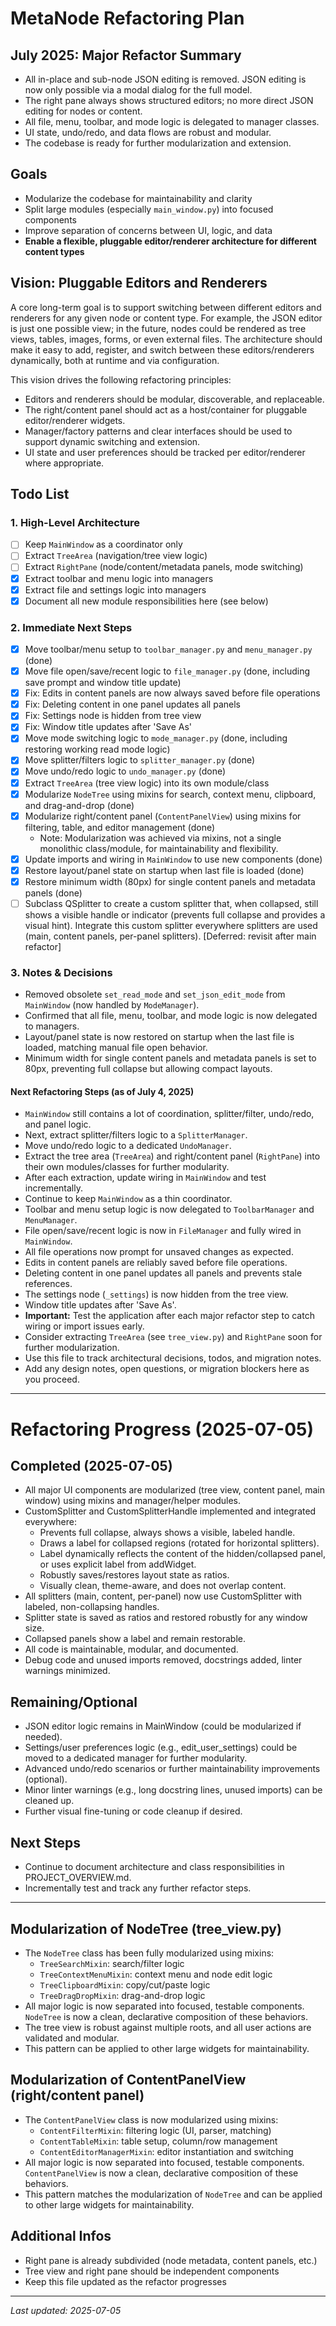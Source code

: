 # MetaNode Refactoring Plan

## July 2025: Major Refactor Summary
- All in-place and sub-node JSON editing is removed. JSON editing is now only possible via a modal dialog for the full model.
- The right pane always shows structured editors; no more direct JSON editing for nodes or content.
- All file, menu, toolbar, and mode logic is delegated to manager classes.
- UI state, undo/redo, and data flows are robust and modular.
- The codebase is ready for further modularization and extension.

## Goals
- Modularize the codebase for maintainability and clarity
- Split large modules (especially `main_window.py`) into focused components
- Improve separation of concerns between UI, logic, and data
- **Enable a flexible, pluggable editor/renderer architecture for different content types**

## Vision: Pluggable Editors and Renderers
A core long-term goal is to support switching between different editors and renderers for any given node or content type. For example, the JSON editor is just one possible view; in the future, nodes could be rendered as tree views, tables, images, forms, or even external files. The architecture should make it easy to add, register, and switch between these editors/renderers dynamically, both at runtime and via configuration.

This vision drives the following refactoring principles:
- Editors and renderers should be modular, discoverable, and replaceable.
- The right/content panel should act as a host/container for pluggable editor/renderer widgets.
- Manager/factory patterns and clear interfaces should be used to support dynamic switching and extension.
- UI state and user preferences should be tracked per editor/renderer where appropriate.

## Todo List

### 1. High-Level Architecture
- [ ] Keep `MainWindow` as a coordinator only
- [ ] Extract `TreeArea` (navigation/tree view logic)
- [ ] Extract `RightPane` (node/content/metadata panels, mode switching)
- [x] Extract toolbar and menu logic into managers
- [x] Extract file and settings logic into managers
- [x] Document all new module responsibilities here (see below)

### 2. Immediate Next Steps
- [x] Move toolbar/menu setup to `toolbar_manager.py` and `menu_manager.py` (done)
- [x] Move file open/save/recent logic to `file_manager.py` (done, including save prompt and window title update)
- [x] Fix: Edits in content panels are now always saved before file operations
- [x] Fix: Deleting content in one panel updates all panels
- [x] Fix: Settings node is hidden from tree view
- [x] Fix: Window title updates after 'Save As'
- [x] Move mode switching logic to `mode_manager.py` (done, including restoring working read mode logic)
- [x] Move splitter/filters logic to `splitter_manager.py` (done)
- [x] Move undo/redo logic to `undo_manager.py` (done)
- [x] Extract `TreeArea` (tree view logic) into its own module/class
- [x] Modularize `NodeTree` using mixins for search, context menu, clipboard, and drag-and-drop (done)
- [x] Modularize right/content panel (`ContentPanelView`) using mixins for filtering, table, and editor management (done)
  - Note: Modularization was achieved via mixins, not a single monolithic class/module, for maintainability and flexibility.
- [x] Update imports and wiring in `MainWindow` to use new components (done)
- [x] Restore layout/panel state on startup when last file is loaded (done)
- [x] Restore minimum width (80px) for single content panels and metadata panels (done)
- [ ] Subclass QSplitter to create a custom splitter that, when collapsed, still shows a visible handle or indicator (prevents full collapse and provides a visual hint). Integrate this custom splitter everywhere splitters are used (main, content panels, per-panel splitters). [Deferred: revisit after main refactor]

### 3. Notes & Decisions
- Removed obsolete `set_read_mode` and `set_json_edit_mode` from `MainWindow` (now handled by `ModeManager`).
- Confirmed that all file, menu, toolbar, and mode logic is now delegated to managers.
- Layout/panel state is now restored on startup when the last file is loaded, matching manual file open behavior.
- Minimum width for single content panels and metadata panels is set to 80px, preventing full collapse but allowing compact layouts.

#### Next Refactoring Steps (as of July 4, 2025)
- `MainWindow` still contains a lot of coordination, splitter/filter, undo/redo, and panel logic.
- Next, extract splitter/filters logic to a `SplitterManager`.
- Move undo/redo logic to a dedicated `UndoManager`.
- Extract the tree area (`TreeArea`) and right/content panel (`RightPane`) into their own modules/classes for further modularity.
- After each extraction, update wiring in `MainWindow` and test incrementally.
- Continue to keep `MainWindow` as a thin coordinator.
- Toolbar and menu setup logic is now delegated to `ToolbarManager` and `MenuManager`.
- File open/save/recent logic is now in `FileManager` and fully wired in `MainWindow`.
- All file operations now prompt for unsaved changes as expected.
- Edits in content panels are reliably saved before file operations.
- Deleting content in one panel updates all panels and prevents stale references.
- The settings node (`_settings`) is now hidden from the tree view.
- Window title updates after 'Save As'.
- **Important:** Test the application after each major refactor step to catch wiring or import issues early.
- Consider extracting `TreeArea` (see `tree_view.py`) and `RightPane` soon for further modularization.
- Use this file to track architectural decisions, todos, and migration notes.
- Add any design notes, open questions, or migration blockers here as you proceed.

---

# Refactoring Progress (2025-07-05)

## Completed (2025-07-05)
- All major UI components are modularized (tree view, content panel, main window) using mixins and manager/helper modules.
- CustomSplitter and CustomSplitterHandle implemented and integrated everywhere:
    - Prevents full collapse, always shows a visible, labeled handle.
    - Draws a label for collapsed regions (rotated for horizontal splitters).
    - Label dynamically reflects the content of the hidden/collapsed panel, or uses explicit label from addWidget.
    - Robustly saves/restores layout state as ratios.
    - Visually clean, theme-aware, and does not overlap content.
- All splitters (main, content, per-panel) now use CustomSplitter with labeled, non-collapsing handles.
- Splitter state is saved as ratios and restored robustly for any window size.
- Collapsed panels show a label and remain restorable.
- All code is maintainable, modular, and documented.
- Debug code and unused imports removed, docstrings added, linter warnings minimized.

## Remaining/Optional
- JSON editor logic remains in MainWindow (could be modularized if needed).
- Settings/user preferences logic (e.g., edit_user_settings) could be moved to a dedicated manager for further modularity.
- Advanced undo/redo scenarios or further maintainability improvements (optional).
- Minor linter warnings (e.g., long docstring lines, unused imports) can be cleaned up.
- Further visual fine-tuning or code cleanup if desired.

## Next Steps
- Continue to document architecture and class responsibilities in PROJECT_OVERVIEW.md.
- Incrementally test and track any further refactor steps.

---

## Modularization of NodeTree (tree_view.py)

- The `NodeTree` class has been fully modularized using mixins:
    - `TreeSearchMixin`: search/filter logic
    - `TreeContextMenuMixin`: context menu and node edit logic
    - `TreeClipboardMixin`: copy/cut/paste logic
    - `TreeDragDropMixin`: drag-and-drop logic
- All major logic is now separated into focused, testable components. `NodeTree` is now a clean, declarative composition of these behaviors.
- The tree view is robust against multiple roots, and all user actions are validated and modular.
- This pattern can be applied to other large widgets for maintainability.

## Modularization of ContentPanelView (right/content panel)

- The `ContentPanelView` class is now modularized using mixins:
    - `ContentFilterMixin`: filtering logic (UI, parser, matching)
    - `ContentTableMixin`: table setup, column/row management
    - `ContentEditorManagerMixin`: editor instantiation and switching
- All major logic is now separated into focused, testable components. `ContentPanelView` is now a clean, declarative composition of these behaviors.
- This pattern matches the modularization of `NodeTree` and can be applied to other large widgets for maintainability.

## Additional Infos
- Right pane is already subdivided (node metadata, content panels, etc.)
- Tree view and right pane should be independent components
- Keep this file updated as the refactor progresses

---

*Last updated: 2025-07-05*
